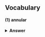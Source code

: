 ## Vocabulary

#### (1) annular

<details><summary><b>Answer</b></summary>

**Definition**
of, relating to, or forming a ring

**Usage**
- What happens on June 10, 20121 will be an nnular solar eclipse
- an annular skin lesion
</details>
